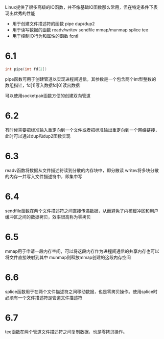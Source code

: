 <!--
 * @Author: your name
 * @Date: 2021-01-19 10:45:37
 * @LastEditTime: 2021-01-19 15:02:43
 * @LastEditors: your name
 * @Description: In User Settings Edit
 * @FilePath: \LinuxServerCodes\6\learnbook.md
-->
Linux提供了很多高级的IO函数，并不像基础IO函数那么常用，但在特定条件下表现出优秀的性能
- 用于创建文件描述符的函数 pipe dup/dup2
- 用于读写数据的函数 readv/writev sendfile mmap/munmap splice tee
- 用于控制IO行为和属性的函数 fcntl
# 6.1

```C++
int pipe(int fd[2])
```
pipe函数可用于创建管道以实现进程间通信，其参数是一个包含两个int型整数的数组指针，fd[1]写入数据fd[0]读出数据

可以使用socketpair函数方便的创建双向管道

# 6.2
有时候需要把标准输入重定向到一个文件或者把标准输出重定向到一个网络链接，此时可以通过dup和dup2函数实现

# 6.3
readv函数将数据从文件描述符读到分散的内存块中，即分散读
writev将多块分散的内存一并写入文件描述符中，即集中写

# 6.4
sendfile函数在两个文件描述符之间直接传递数据，从而避免了内核缓冲区和用户缓冲区之间的数据拷贝，效率很高称为零拷贝

# 6.5
mmap用于申请一段内存空间，可以将这段内存作为进程间通信的共享内存也可以将文件直接映射到其中
munmap则释放mmap创建的这段内存空间

# 6.6
splice函数用于在两个文件描述符之间移动数据，也是零拷贝操作。使用splice时必须有一个文件描述符是管道文件描述符

# 6.7
tee函数在两个管道文件描述符之间复制数据，也是零拷贝操作。